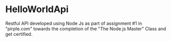 # HelloWorldApi
Restful API developed using Node Js as part of assignment #1 in "pirple.com" towards the completion of the "The Node.js Master" Class and get certified.
